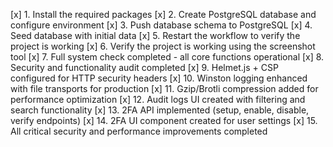 [x] 1. Install the required packages
[x] 2. Create PostgreSQL database and configure environment
[x] 3. Push database schema to PostgreSQL
[x] 4. Seed database with initial data
[x] 5. Restart the workflow to verify the project is working
[x] 6. Verify the project is working using the screenshot tool
[x] 7. Full system check completed - all core functions operational
[x] 8. Security and functionality audit completed
[x] 9. Helmet.js + CSP configured for HTTP security headers
[x] 10. Winston logging enhanced with file transports for production
[x] 11. Gzip/Brotli compression added for performance optimization
[x] 12. Audit logs UI created with filtering and search functionality
[x] 13. 2FA API implemented (setup, enable, disable, verify endpoints)
[x] 14. 2FA UI component created for user settings
[x] 15. All critical security and performance improvements completed